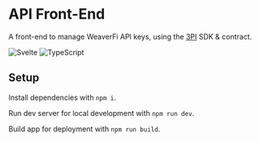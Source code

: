 # API Front-End

A front-end to manage WeaverFi API keys, using the [3PI](https://github.com/3PIKeys) SDK & contract.

![Svelte](https://img.shields.io/badge/svelte-%23f1413d.svg?style=for-the-badge&logo=svelte&logoColor=white)
![TypeScript](https://img.shields.io/badge/typescript-%23007ACC.svg?style=for-the-badge&logo=typescript&logoColor=white)

## Setup

Install dependencies with `npm i`.

Run dev server for local development with `npm run dev`.

Build app for deployment with `npm run build`.